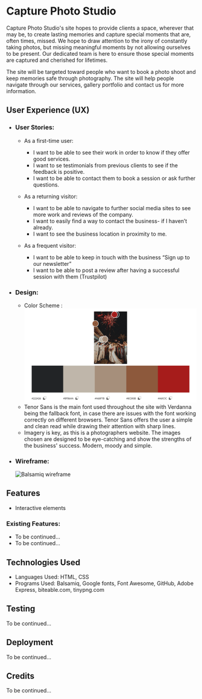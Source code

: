 # Capture Photo Studio

Capture Photo Studio's site hopes to provide clients a space, wherever that may be, to create lasting memories and capture special moments that are, often times, missed. We hope to draw attention to the irony of constantly taking photos, but missing meaningful moments by not allowing ourselves to be present. Our dedicated team is here to ensure those special moments are captured and cherished for lifetimes. 

The site will be targeted toward people who want to book a photo shoot and keep memories safe through photography. The site will help people navigate through our services, gallery portfolio and contact us for more information.

## User Experience (UX)

- ### User Stories:
	- As a first-time user:
		- I want to be able to see their work in order to know if they offer good services.
		- I want to se testimonials from previous clients to see if the feedback is positive.
		- I want to be able to contact them to book a session or ask further questions.
	
	- As a returning visitor:
		- I want to be able to navigate to further social media sites to see more work and reviews of the company.
		- I want to easily find a way to contact the business- if I haven’t already.
		- I want to see the business location in proximity to me.

	- As a frequent visitor:
		- I want to be able to keep in touch with the business “Sign up to our newsletter”
		- I want to be able to post a review after having a successful session with them (Trustpilot)

- ### Design:
	- Color Scheme :
	![Color scheme](image.png)
	- Tenor Sans is the main font used throughout the site with Verdanna being the fallback font, in case there are issues with the font working correctly on different browsers. Tenor Sans offers the user a simple and clean read while drawing their attention with sharp lines.
	- Imagery is key, as this is a photographers website. The images chosen are designed to be eye-catching and show the strengths of the business' success. Modern, moody and simple.

- ### Wireframe:
    ![Balsamiq wireframe](<assets/favicon_io/Capture Photo Studio.Balsamiq.png>)

## Features

- Interactive elements


### Existing Features:

- To be continued...
- To be continued...

## Technologies Used

- Languages Used: HTML, CSS
- Programs Used: Balsamiq, Google fonts, Font Awesome, GitHub, Adobe Express, biteable.com, tinypng.com



## Testing

To be continued...

## Deployment

To be continued...

## Credits

To be continued...


